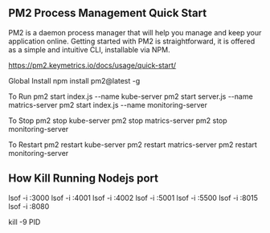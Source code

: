 PM2 Process Management Quick Start
-----------------------------------------------------------
PM2 is a daemon process manager that will help you manage and keep your application online. Getting started with PM2 is straightforward, it is offered as a simple and intuitive CLI, installable via NPM.

https://pm2.keymetrics.io/docs/usage/quick-start/

Global Install 
npm install pm2@latest -g

To Run 
pm2 start index.js --name kube-server
pm2 start server.js --name matrics-server
pm2 start index.js --name monitoring-server

To Stop
pm2 stop kube-server
pm2 stop matrics-server
pm2 stop monitoring-server

To Restart
pm2 restart kube-server
pm2 restart matrics-server
pm2 restart monitoring-server

How Kill Running Nodejs port
------------------------------------
lsof -i :3000
lsof -i :4001
lsof -i :4002
lsof -i :5001
lsof -i :5500
lsof -i :8015
lsof -i :8080

kill -9 PID